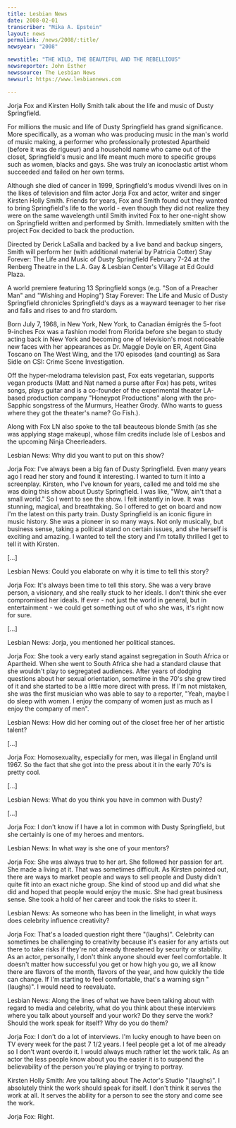 ```yaml
---
title: Lesbian News
date: 2008-02-01
transcriber: "Mika A. Epstein"
layout: news
permalink: /news/2008/:title/
newsyear: "2008"

newstitle: "THE WILD, THE BEAUTIFUL AND THE REBELLIOUS"
newsreporter: John Esther
newssource: The Lesbian News
newsurl: https://www.lesbiannews.com

---
```

Jorja Fox and Kirsten Holly Smith talk about the life and music of Dusty Springfield.

For millions the music and life of Dusty Springfield has grand significance. More specifically, as a woman who was producing music in the man's world of music making, a performer who professionally protested Apartheid (before it was de rigueur) and a household name who came out of the closet, Springfield's music and life meant much more to specific groups such as women, blacks and gays. She was truly an iconoclastic artist whom succeeded and failed on her own terms.

Although she died of cancer in 1999, Springfield's modus vivendi lives on in the likes of television and film actor Jorja Fox and actor, writer and singer Kirsten Holly Smith. Friends for years, Fox and Smith found out they wanted to bring Springfield's life to the world - even though they did not realize they were on the same wavelength until Smith invited Fox to her one-night show on Springfield written and performed by Smith. Immediately smitten with the project Fox decided to back the production.

Directed by Derick LaSalla and backed by a live band and backup singers, Smith will perform her (with additional material by Patricia Cotter) Stay Forever: The Life and Music of Dusty Springfield February 7-24 at the Renberg Theatre in the L.A. Gay & Lesbian Center's Village at Ed Gould Plaza.

A world premiere featuring 13 Springfield songs (e.g. "Son of a Preacher Man" and "Wishing and Hoping") Stay Forever: The Life and Music of Dusty Springfield chronicles Springfield's days as a wayward teenager to her rise and falls and rises to and fro stardom.

Born July 7, 1968, in New York, New York, to Canadian émigrés the 5-foot 9-inches Fox was a fashion model from Florida before she began to study acting back in New York and becoming one of television's most noticeable new faces with her appearances as Dr. Maggie Doyle on ER, Agent Gina Toscano on The West Wing, and the 170 episodes (and counting) as Sara Sidle on CSI: Crime Scene Investigation.

Off the hyper-melodrama television past, Fox eats vegetarian, supports vegan products (Matt and Nat named a purse after Fox) has pets, writes songs, plays guitar and is a co-founder of the experimental theater LA-based production company "Honeypot Productions" along with the pro-Sapphic songstress of the Murmurs, Heather Grody. (Who wants to guess where they got the theater's name? Go Fish.).

Along with Fox LN also spoke to the tall beauteous blonde Smith (as she was applying stage makeup), whose film credits include Isle of Lesbos and the upcoming Ninja Cheerleaders.

Lesbian News: Why did you want to put on this show?

Jorja Fox: I've always been a big fan of Dusty Springfield. Even many years ago I read her story and found it interesting. I wanted to turn it into a screenplay. Kirsten, who I've known for years, called me and told me she was doing this show about Dusty Springfield. I was like, "Wow, ain't that a small world." So I went to see the show. I felt instantly in love. It was stunning, magical, and breathtaking. So I offered to get on board and now I'm the latest on this party train. Dusty Springfield is an iconic figure in music history. She was a pioneer in so many ways. Not only musically, but business sense, taking a political stand on certain issues, and she herself is exciting and amazing. I wanted to tell the story and I'm totally thrilled I get to tell it with Kirsten.

[...]

Lesbian News: Could you elaborate on why it is time to tell this story?

Jorja Fox: It's always been time to tell this story. She was a very brave person, a visionary, and she really stuck to her ideals. I don't think she ever compromised her ideals. If ever - not just the world in general, but in entertainment - we could get something out of who she was, it's right now for sure.

[...]

Lesbian News: Jorja, you mentioned her political stances.

Jorja Fox: She took a very early stand against segregation in South Africa or Apartheid. When she went to South Africa she had a standard clause that she wouldn't play to segregated audiences. After years of dodging questions about her sexual orientation, sometime in the 70's she grew tired of it and she started to be a little more direct with press. If I'm not mistaken, she was the first musician who was able to say to a reporter, "Yeah, maybe I do sleep with women. I enjoy the company of women just as much as I enjoy the company of men".

Lesbian News: How did her coming out of the closet free her of her artistic talent?

[...]

Jorja Fox: Homosexuality, especially for men, was illegal in England until 1967. So the fact that she got into the press about it in the early 70's is pretty cool.

[...]

Lesbian News: What do you think you have in common with Dusty?

[...]

Jorja Fox: I don't know if I have a lot in common with Dusty Springfield, but she certainly is one of my heroes and mentors.

Lesbian News: In what way is she one of your mentors?

Jorja Fox: She was always true to her art. She followed her passion for art. She made a living at it. That was sometimes difficult. As Kirsten pointed out, there are ways to market people and ways to sell people and Dusty didn't quite fit into an exact niche group. She kind of stood up and did what she did and hoped that people would enjoy the music. She had great business sense. She took a hold of her career and took the risks to steer it.

Lesbian News: As someone who has been in the limelight, in what ways does celebrity influence creativity?

Jorja Fox: That's a loaded question right there "(laughs)". Celebrity can sometimes be challenging to creativity because it's easier for any artists out there to take risks if they're not already threatened by security or stability. As an actor, personally, I don't think anyone should ever feel comfortable. It doesn't matter how successful you get or how high you go, we all know there are flavors of the month, flavors of the year, and how quickly the tide can change. If I'm starting to feel comfortable, that's a warning sign "(laughs)". I would need to reevaluate.

Lesbian News: Along the lines of what we have been talking about with regard to media and celebrity, what do you think about these interviews where you talk about yourself and your work? Do they serve the work? Should the work speak for itself? Why do you do them?

Jorja Fox: I don't do a lot of interviews. I'm lucky enough to have been on TV every week for the past 7 1/2 years. I feel people get a lot of me already so I don't want overdo it. I would always much rather let the work talk. As an actor the less people know about you the easier it is to suspend the believability of the person you're playing or trying to portray.

Kirsten Holly Smith: Are you talking about The Actor's Studio "(laughs)". I absolutely think the work should speak for itself. I don't think it serves the work at all. It serves the ability for a person to see the story and come see the work.

Jorja Fox: Right.
